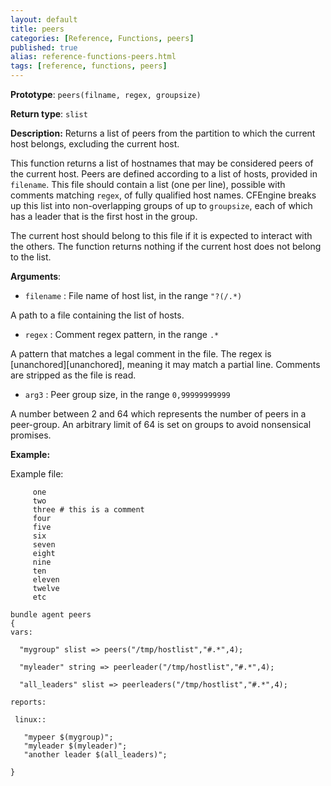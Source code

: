 ```yaml
---
layout: default
title: peers
categories: [Reference, Functions, peers]
published: true
alias: reference-functions-peers.html
tags: [reference, functions, peers]
---
```


**Prototype**: `peers(filname, regex, groupsize)`

**Return type**: `slist`

**Description:** Returns a list of peers from the partition to which
the current host belongs, excluding the current host.

This function returns a list of hostnames that may be considered peers
of the current host. Peers are defined according to a list of hosts,
provided in `filename`. This file should contain a list (one per line), 
possible with comments matching `regex`, of fully qualified host names. 
CFEngine breaks up this list into non-overlapping groups of up to `groupsize`, 
each of which has a leader that is the first host in the group.

The current host should belong to this file if it is expected to interact with 
the others. The function returns nothing if the current host does not belong 
to the list.


**Arguments**:

* `filename` : File name of host list, in the range `"?(/.*)`

A path to a file containing the list of hosts.

* `regex` : Comment regex pattern, in the range `.*`

A pattern that matches a legal comment in the file. The regex is [unanchored][unanchored], 
meaning it may match a partial line. Comments are stripped as the file is 
read.

* `arg3` : Peer group size, in the range `0,99999999999`   

A number between 2 and 64 which represents the number of peers in a 
peer-group. An arbitrary limit of 64 is set on groups to avoid nonsensical 
promises.

**Example:**

Example file:

```cf3
     one
     two
     three # this is a comment
     four
     five
     six
     seven
     eight
     nine
     ten
     eleven
     twelve
     etc
```

```cf3
bundle agent peers
{
vars:

  "mygroup" slist => peers("/tmp/hostlist","#.*",4);

  "myleader" string => peerleader("/tmp/hostlist","#.*",4);

  "all_leaders" slist => peerleaders("/tmp/hostlist","#.*",4);

reports:

 linux::

   "mypeer $(mygroup)";
   "myleader $(myleader)";
   "another leader $(all_leaders)";

}
```
